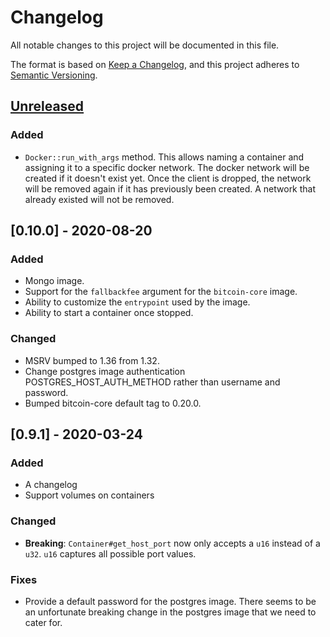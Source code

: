 # Changelog

All notable changes to this project will be documented in this file.

The format is based on [Keep a Changelog](https://keepachangelog.com/en/1.0.0/),
and this project adheres to [Semantic Versioning](https://semver.org/spec/v2.0.0.html).

## [Unreleased]

### Added

-   `Docker::run_with_args` method. This allows naming a container and assigning it to a specific docker network. The docker
network will be created if it doesn't exist yet. Once the client is dropped, the network will be removed again if it
has previously been created. A network that already existed will not be removed.

## [0.10.0] - 2020-08-20

### Added

-   Mongo image.
-   Support for the `fallbackfee` argument for the `bitcoin-core` image.
-   Ability to customize the `entrypoint` used by the image.
-   Ability to start a container once stopped. 
 
### Changed

-   MSRV bumped to 1.36 from 1.32.
-   Change postgres image authentication POSTGRES_HOST_AUTH_METHOD rather than username and password.
-   Bumped bitcoin-core default tag to 0.20.0.

## [0.9.1] - 2020-03-24

### Added

-   A changelog
-   Support volumes on containers

### Changed

-   **Breaking**: `Container#get_host_port` now only accepts a `u16` instead of a `u32`.
`u16` captures all possible port values.

### Fixes

-   Provide a default password for the postgres image.
There seems to be an unfortunate breaking change in the postgres image that we need to cater for.

[Unreleased]: https://github.com/testcontainers/testcontainers-rs/compare/0.9.1...HEAD

[0.9.0]: https://github.com/testcontainers/testcontainers-rs/compare/0.8.1...0.9.1
